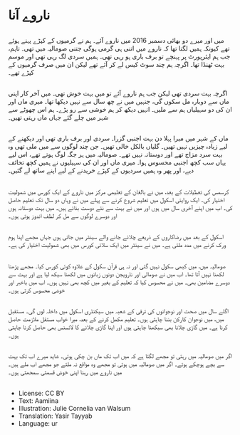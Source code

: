 # ناروے آنا

##
میں اور میرے دو بھائی دسمبر 2016 میں ناروے آئے۔ ہم نے گرمیوں کے کپڑے پہنے ہوئے تھے کیونکہ ہمیں لگتا تھا کہ ناروے میں اتنی ہی گرمی ہوگی جتنی صومالیہ میں تھی۔ تاہم، جب ہم ایئرپورٹ پر پہنچے تو برف باری ہو رہی تھی۔ ہمیں سردی لگ رہی تھی اور موسم بہت ٹھنڈا تھا۔ اگرچہ ہم چند سوٹ کیس لے کر آئے تھے لیکن ان میں صرف گرمیوں کے کپڑے تھے۔

##
اگرچہ بہت سردی تھی لیکن جب ہم ناروے آئے تو میں بہت خوش تھی۔ میں آخر کار اپنی ماں سے دوبارہ مل سکوں گی، جنہیں میں نے چھ سال سے نہیں دیکھا تھا۔ میری ماں اور ان کی دو سہیلیاں ہم سے ملیں۔ انہیں دیکھ کر ہم خوشی سے رو پڑے۔ ہم اس چھوٹے سے شہر میں چلے گئے جہاں ماں رہتی تھیں۔

##
ماں کے شہر میں میرا پہلا دن بہت اجنبی گزرا۔ سردی اور برف باری تھی اور دیکھنے کے لیے زیادہ چیزیں نہیں تھیں۔ گلیاں بالکل خالی تھیں۔ جن چند لوگوں سے میں ملی تھی وہ بہت سرد مزاج تھے اور دوستانہ نہیں تھے۔ صومالیہ میں ہر جگہ لوگ ہوتے تھے، اس لیے یہاں سب کچھ اجنبی محسوس ہوا۔ میری ماں اور ان کی سہیلیوں نے ہمیں کچھ تحائف دیے، اور پھر وہ ہمیں سردیوں کے کپڑے خریدنے کے لیے اپنے ساتھ لے گئیں۔

##
کرسمس کی تعطیلات کے بعد، میں نے بالغان کے تعلیمی مرکز میں ناروے کے ایک کورس میں شمولیت اختیار کی۔ ایک روایتی اسکول میں تعلیم شروع کرنے سے پہلے میں نے وہاں دو سال تک تعلیم حاصل کی۔ اب میں اپنے آخری سال میں ہوں اور میں نے بہت سے نئے دوست بنائے ہیں۔ میں بہت دوستانہ ہوں اور دوسرے لوگوں سے مل کر لطف اندوز ہوتی ہوں۔

##
اسکول کے بعد میں رضاکاروں کے ذریعے چلائے جانے والے سینٹر میں جاتی ہوں جہاں مجھے اپنا ہوم ورک کرنے میں مدد ملتی ہے۔ میں نے سینٹر میں ایک سلائی کورس میں بھی شمولیت اختیار کی ہے۔

##
صومالیہ میں، میں کبھی سکول نہیں گئی اور نہ ہی قرآن سکول کے علاوہ کوئی کورس کیا۔ مجھے پڑھنا لکھنا نہیں آتا تھا۔ اب میں نے صومالی اور نارویجن دونوں زبانوں میں لکھنا سیکھ لیا ہے اور بہت سے دوسرے مضامین بھی۔ میں نے محسوس کیا کہ تعلیم کے بغیر میں کچھ بھی نہیں ہوں۔ اب میں باخبر اور خوشی محسوس کرتی ہوں۔

##
اگلے سال میں صحت اور نوجوانوں کی ترقی کے شعبہ میں سیکنڈری اسکول میں داخلہ لوں گی۔ مستقبل میں، میں نوجوان کارکن بننا چاہتی ہوں۔ تعلیم مکمل کرنے کے بعد، میرا خواب مستقل ملازمت حاصل کرنا ہے۔ میں گاڑی چلانا بھی سیکھنا چاہتی ہوں اور اپنا گاڑی چلانے کا لائسنس بھی حاصل کرنا چاہتی ہوں۔

##
اگر میں صومالیہ میں رہتی تو مجھے لگتا ہے کہ میں اب تک ماں بن چکی ہوتی۔ شاید میرے اب تک بہت سے بچے ہوچکے ہوتے۔ اگر میں صومالیہ میں ہوتی تو مجھے وہ مواقع نہ ملتے جو مجھے اب ملے ہیں۔ میں ناروے میں رہنا اپنی خوش قسمتی سمجھتی ہوں۔

##
* License: CC BY
* Text: Aamiina
* Illustration: Julie Cornelia van Walsum
* Translation: Yasir Tayyab
* Language: ur
